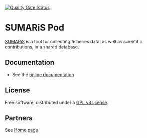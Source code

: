 [![Quality Gate Status](http://visi-common-sonar.ifremer.fr:9000/api/project_badges/measure?project=imagine-pod&metric=alert_status)](http://visi-common-sonar.ifremer.fr:9000/dashboard?id=imagine-pod)

SUMARiS Pod
===========

[SUMARiS](http://sumaris.net) is a tool for collecting fisheries data, as well as scientific contributions, in a shared database.

## Documentation

 - See the [online documentation](./src/site/markdown/index.md)

## License

Free software, distributed under a [GPL v3 license](./src/site/markdown/LICENSE.md).

## Partners

See [Home page](https://open.sumaris.net)